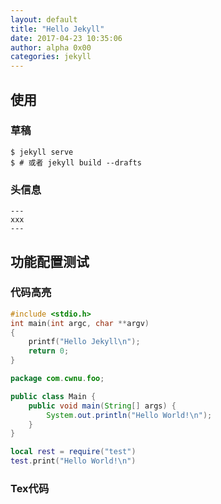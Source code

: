```yaml
---
layout: default
title: "Hello Jekyll"
date: 2017-04-23 10:35:06
author: alpha 0x00
categories: jekyll
---
```


## 使用

### 草稿

```shell
$ jekyll serve
$ # 或者 jekyll build --drafts
```

### 头信息
```
---
xxx
---
```

## 功能配置测试

### 代码高亮
```c
#include <stdio.h>
int main(int argc, char **argv)
{
    printf("Hello Jekyll\n");
    return 0;
}
```

```java
package com.cwnu.foo;

public class Main {
    public void main(String[] args) {
        System.out.println("Hello World!\n");
    }
}
```

```lua
local rest = require("test")
test.print("Hello World!\n")
```

### Tex代码

